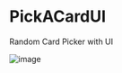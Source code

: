 # PickACardUI
Random Card Picker with UI

![image](https://user-images.githubusercontent.com/38886930/123309236-49c4c480-d4ea-11eb-90b6-b7bae5adaaf2.png)
